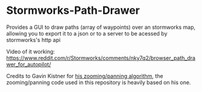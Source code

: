 # Stormworks-Path-Drawer
Provides a GUI to draw paths (array of waypoints) over an stormworks map, allowing you to export it to a json or to a server to be acessed by stormworks's http api

Video of it working: https://www.reddit.com/r/Stormworks/comments/nky7q2/browser_path_drawer_for_autopilot/

Credits to Gavin Kistner for [his zooming/panning algorithm](http://phrogz.net/tmp/canvas_zoom_to_cursor.html), the zooming/panning code used in this repository is heavily based on his one.
